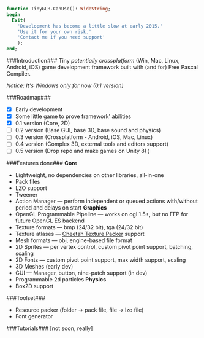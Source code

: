 ```pascal
function TinyGLR.CanUse(): WideString;
begin
  Exit(
    'Development has become a little slow at early 2015.'
    'Use it for your own risk.'
    'Contact me if you need support'
    );
end;
```

###Introduction###
Tiny *potentially crossplatform* (Win, Mac, Linux, Android, iOS) game development framework built with (and for) Free Pascal Compiler.

*Notice: It's Windows only for now (0.1 version)*

###Roadmap###
 - [x] Early development
 - [x] Some little game to prove framework' abilities
 - [x] 0.1 version (Core, 2D) 
 - [ ] 0.2 version (Base GUI, base 3D, base sound and physics)
 - [ ] 0.3 version (Crossplatform - Android, iOS, Mac, Linux)
 - [ ] 0.4 version (Complex 3D, external tools and editors support)
 - [ ] 0.5 version (Drop repo and make games on Unity 8) )

###Features done###
**Core**
* Lightweight, no dependencies on other libraries, all-in-one
* Pack files
* LZO support
* Tweener
* Action Manager — perform independent or queued actions with/without period and delays on start
**Graphics**
* OpenGL Programmable Pipeline — works on ogl 1.5+, but no FFP for future OpenGL ES backend
* Texture formats — bmp (24/32 bit), tga (24/32 bit)
* Texture atlases — [Cheetah Texture Packer](https://github.com/scriptum/Cheetah-Texture-Packer) support
* Mesh formats — obj, engine-based file format
* 2D Sprites — per vertex control, custom pivot point support, batching, scaling
* 2D Fonts — custom pivot point support, max width support, scaling
* 3D Meshes (early dev)
* GUI — Manager, button, nine-patch support (in dev)
* Programmable 2d particles
**Physics**
* Box2D support

###Toolset###
* Resource packer (folder -> pack file, file -> lzo file)
* Font generator

###Tutorials###
[not soon, really]
